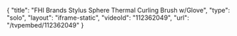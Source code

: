 {
    "title": "FHI Brands Stylus Sphere Thermal Curling Brush w\/Glove",
    "type": "solo",
    "layout": "iframe-static",
    "videoId": "112362049",
    "url": "\/tvpembed\/112362049"
}